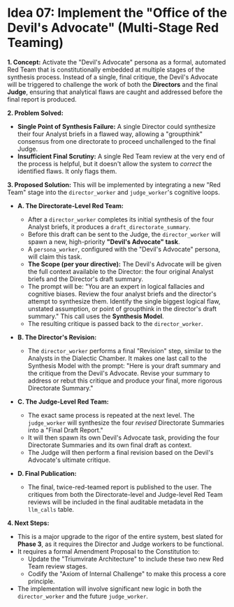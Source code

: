 # Idea 07: Implement the "Office of the Devil's Advocate" (Multi-Stage Red Teaming)

**1. Concept:**
Activate the "Devil's Advocate" persona as a formal, automated Red Team that is constitutionally embedded at multiple stages of the synthesis process. Instead of a single, final critique, the Devil's Advocate will be triggered to challenge the work of both the **Directors** and the final **Judge**, ensuring that analytical flaws are caught and addressed before the final report is produced.

**2. Problem Solved:**
- **Single Point of Synthesis Failure:** A single Director could synthesize their four Analyst briefs in a flawed way, allowing a "groupthink" consensus from one directorate to proceed unchallenged to the final Judge.
- **Insufficient Final Scrutiny:** A single Red Team review at the very end of the process is helpful, but it doesn't allow the system to *correct* the identified flaws. It only flags them.

**3. Proposed Solution:**
This will be implemented by integrating a new "Red Team" stage into the `director_worker` and `judge_worker`'s cognitive loops.

- **A. The Directorate-Level Red Team:**
  - After a `director_worker` completes its initial synthesis of the four Analyst briefs, it produces a `draft_directorate_summary`.
  - Before this draft can be sent to the Judge, the `director_worker` will spawn a new, high-priority **"Devil's Advocate" task**.
  - A `persona_worker`, configured with the "Devil's Advocate" persona, will claim this task.
  - **The Scope (per your directive):** The Devil's Advocate will be given the full context available to the Director: the four original Analyst briefs and the Director's draft summary.
  - The prompt will be: "You are an expert in logical fallacies and cognitive biases. Review the four analyst briefs and the director's attempt to synthesize them. Identify the single biggest logical flaw, unstated assumption, or point of groupthink in the director's draft summary." This call uses the **Synthesis Model**.
  - The resulting critique is passed back to the `director_worker`.

- **B. The Director's Revision:**
  - The `director_worker` performs a final "Revision" step, similar to the Analysts in the Dialectic Chamber. It makes one last call to the Synthesis Model with the prompt: "Here is your draft summary and the critique from the Devil's Advocate. Revise your summary to address or rebut this critique and produce your final, more rigorous Directorate Summary."

- **C. The Judge-Level Red Team:**
  - The exact same process is repeated at the next level. The `judge_worker` will synthesize the four *revised* Directorate Summaries into a "Final Draft Report."
  - It will then spawn its own Devil's Advocate task, providing the four Directorate Summaries and its own final draft as context.
  - The Judge will then perform a final revision based on the Devil's Advocate's ultimate critique.

- **D. Final Publication:**
  - The final, twice-red-teamed report is published to the user. The critiques from both the Directorate-level and Judge-level Red Team reviews will be included in the final auditable metadata in the `llm_calls` table.

**4. Next Steps:**
- This is a major upgrade to the rigor of the entire system, best slated for **Phase 3**, as it requires the Director and Judge workers to be functional.
- It requires a formal Amendment Proposal to the Constitution to:
  - Update the "Triumvirate Architecture" to include these two new Red Team review stages.
  - Codify the "Axiom of Internal Challenge" to make this process a core principle.
- The implementation will involve significant new logic in both the `director_worker` and the future `judge_worker`.

